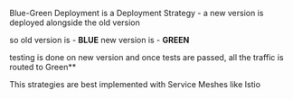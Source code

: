 Blue-Green Deployment is a Deployment Strategy - a new version is deployed alongside the old version

so old version is - **BLUE**
new version is    - **GREEN**

testing is done on new version and once tests are passed, all the traffic is routed to Green**


This strategies are best implemented with Service Meshes like Istio


